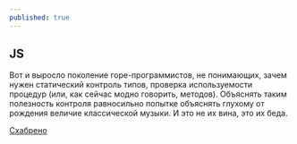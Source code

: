 ```yaml
---
published: true
---
```

## JS

Вот и выросло поколение горе-программистов, не понимающих, зачем нужен статический контроль типов, проверка используемости процедур (или, как сейчас модно говорить, методов). Объяснять таким полезность контроля равносильно попытке объяснять глухому от рождения величие классической музыки. И это не их вина, это их беда.

[Схабрено](https://habr.com/ru/post/451982/#comment_20168336)
